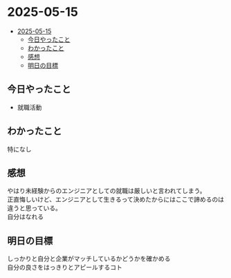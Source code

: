 # 2025-05-15
- [2025-05-15](#2025-05-15)
  - [今日やったこと](#今日やったこと)
  - [わかったこと](#わかったこと)
  - [感想](#感想)
  - [明日の目標](#明日の目標)
## 今日やったこと  
- 就職活動
## わかったこと  
特になし
## 感想  
やはり未経験からのエンジニアとしての就職は厳しいと言われてしまう。  
正直悔しいけど、エンジニアとして生きるって決めたからにはここで諦めるのは違うと思っている。  
自分はなれる
## 明日の目標  
しっかりと自分と企業がマッチしているかどうかを確かめる  
自分の良さをはっきりとアピールするコト